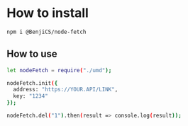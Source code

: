 # How to install

```bash
npm i @BenjiCS/node-fetch
```

## How to use

```bash
let nodeFetch = require("./umd");

nodeFetch.init({
  address: "https://YOUR.API/LINK",
  key: "1234"
});

nodeFetch.del("1").then(result => console.log(result));

```